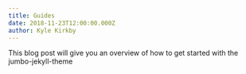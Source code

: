 ```yaml
---
title: Guides
date: 2018-11-23T12:00:00.000Z
author: Kyle Kirkby
---
```

This blog post will give you an overview of how to get started with the jumbo-jekyll-theme
